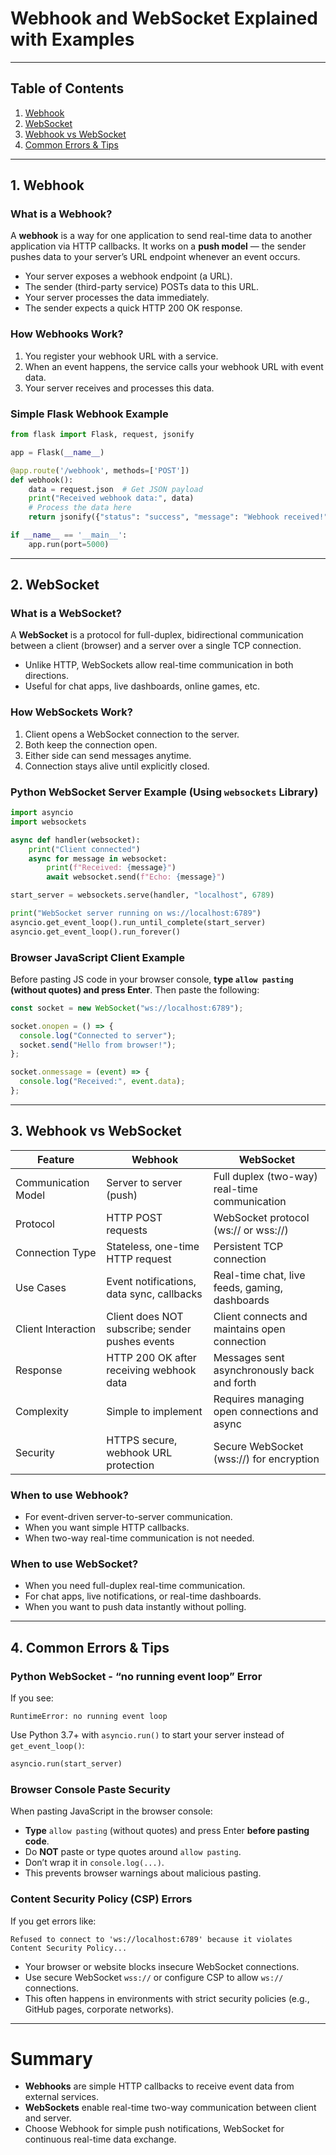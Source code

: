 
# Webhook and WebSocket Explained with Examples

---

## Table of Contents

1. [Webhook](#webhook)  
2. [WebSocket](#websocket)  
3. [Webhook vs WebSocket](#webhook-vs-websocket)  
4. [Common Errors & Tips](#common-errors--tips)  

---

## 1. Webhook

### What is a Webhook?

A **webhook** is a way for one application to send real-time data to another application via HTTP callbacks. It works on a **push model** — the sender pushes data to your server’s URL endpoint whenever an event occurs.

- Your server exposes a webhook endpoint (a URL).
- The sender (third-party service) POSTs data to this URL.
- Your server processes the data immediately.
- The sender expects a quick HTTP 200 OK response.

### How Webhooks Work?

1. You register your webhook URL with a service.
2. When an event happens, the service calls your webhook URL with event data.
3. Your server receives and processes this data.

### Simple Flask Webhook Example

```python
from flask import Flask, request, jsonify

app = Flask(__name__)

@app.route('/webhook', methods=['POST'])
def webhook():
    data = request.json  # Get JSON payload
    print("Received webhook data:", data)
    # Process the data here
    return jsonify({"status": "success", "message": "Webhook received!"}), 200

if __name__ == '__main__':
    app.run(port=5000)
```

---

## 2. WebSocket

### What is a WebSocket?

A **WebSocket** is a protocol for full-duplex, bidirectional communication between a client (browser) and a server over a single TCP connection.

- Unlike HTTP, WebSockets allow real-time communication in both directions.
- Useful for chat apps, live dashboards, online games, etc.

### How WebSockets Work?

1. Client opens a WebSocket connection to the server.
2. Both keep the connection open.
3. Either side can send messages anytime.
4. Connection stays alive until explicitly closed.

### Python WebSocket Server Example (Using `websockets` Library)

```python
import asyncio
import websockets

async def handler(websocket):
    print("Client connected")
    async for message in websocket:
        print(f"Received: {message}")
        await websocket.send(f"Echo: {message}")

start_server = websockets.serve(handler, "localhost", 6789)

print("WebSocket server running on ws://localhost:6789")
asyncio.get_event_loop().run_until_complete(start_server)
asyncio.get_event_loop().run_forever()
```

### Browser JavaScript Client Example

Before pasting JS code in your browser console, **type `allow pasting` (without quotes) and press Enter**. Then paste the following:

```javascript
const socket = new WebSocket("ws://localhost:6789");

socket.onopen = () => {
  console.log("Connected to server");
  socket.send("Hello from browser!");
};

socket.onmessage = (event) => {
  console.log("Received:", event.data);
};
```

---

## 3. Webhook vs WebSocket

| Feature             | Webhook                                   | WebSocket                                   |
|---------------------|-------------------------------------------|---------------------------------------------|
| Communication Model | Server to server (push)                    | Full duplex (two-way) real-time communication |
| Protocol            | HTTP POST requests                         | WebSocket protocol (ws:// or wss://)         |
| Connection Type     | Stateless, one-time HTTP request           | Persistent TCP connection                      |
| Use Cases           | Event notifications, data sync, callbacks | Real-time chat, live feeds, gaming, dashboards |
| Client Interaction  | Client does NOT subscribe; sender pushes events | Client connects and maintains open connection |
| Response            | HTTP 200 OK after receiving webhook data | Messages sent asynchronously back and forth  |
| Complexity          | Simple to implement                        | Requires managing open connections and async |
| Security            | HTTPS secure, webhook URL protection       | Secure WebSocket (wss://) for encryption      |

### When to use Webhook?

- For event-driven server-to-server communication.
- When you want simple HTTP callbacks.
- When two-way real-time communication is not needed.

### When to use WebSocket?

- When you need full-duplex real-time communication.
- For chat apps, live notifications, or real-time dashboards.
- When you want to push data instantly without polling.

---

## 4. Common Errors & Tips

### Python WebSocket - “no running event loop” Error

If you see:

```
RuntimeError: no running event loop
```

Use Python 3.7+ with `asyncio.run()` to start your server instead of `get_event_loop()`:

```python
asyncio.run(start_server)
```

### Browser Console Paste Security

When pasting JavaScript in the browser console:

- **Type** `allow pasting` (without quotes) and press Enter **before pasting code**.
- Do **NOT** paste or type quotes around `allow pasting`.
- Don’t wrap it in `console.log(...)`.
- This prevents browser warnings about malicious pasting.

### Content Security Policy (CSP) Errors

If you get errors like:

```
Refused to connect to 'ws://localhost:6789' because it violates Content Security Policy...
```

- Your browser or website blocks insecure WebSocket connections.
- Use secure WebSocket `wss://` or configure CSP to allow `ws://` connections.
- This often happens in environments with strict security policies (e.g., GitHub pages, corporate networks).

---

# Summary

- **Webhooks** are simple HTTP callbacks to receive event data from external services.
- **WebSockets** enable real-time two-way communication between client and server.
- Choose Webhook for simple push notifications, WebSocket for continuous real-time data exchange.
